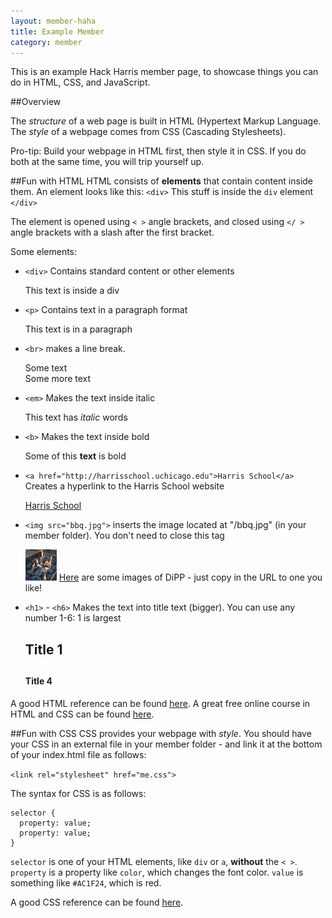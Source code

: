 ```yaml
---
layout: member-haha
title: Example Member
category: member
---
```


This is an example Hack Harris member page, to showcase things you can do in HTML, CSS, and JavaScript.


##Overview

The *structure* of a web page is built in HTML (Hypertext Markup Language. The *style* of a webpage comes from CSS (Cascading Stylesheets). 

Pro-tip: Build your webpage in HTML first, then style it in CSS. If you do both at the same time, you will trip yourself up. 


##Fun with HTML
HTML consists of **elements** that contain content inside them. An element looks like this:
`<div>`
    This stuff is inside the `div` element
`</div>`

The element is opened using `< >` angle brackets, and closed using `</ >` angle brackets with a slash after the first bracket.

Some elements:

* `<div>` Contains standard content or other elements
    
    <div>This text is inside a div</div>

* `<p>` Contains text in a paragraph format
    
    <p>This text is in a paragraph</p>

* `<br>` makes a line break.

    Some text
    <br>
    Some more text

* `<em>` Makes the text inside italic

    This text has <em>italic</em> words

* `<b>` Makes the text inside bold

    Some of this <b>text</b> is bold

* `<a href="http://harrisschool.uchicago.edu">Harris School</a>` Creates a hyperlink to the Harris School website

    <a href="http://harrisschool.uchicago.edu">Harris School</a>

* `<img src="bbq.jpg">` inserts the image located at "/bbq.jpg" (in your member folder). You don't need to close this tag

    <img src="bbq.jpg" height="50px" width="50px">
    <a href="https://drive.google.com/folderview?id=0B67xyTocshK8WFV2WlNhQnFyX1E&usp=sharing">Here</a> are some images of DiPP - just copy in the URL to one you like!

* `<h1>` - `<h6>` Makes the text into title text (bigger). You can use any number 1-6: 1 is largest

    <h2>Title 1<h2>
    <h4>Title 4</h4>


A good HTML reference can be found <a href="http://www.w3schools.com/html/">here</a>.
A great free online course in HTML and CSS can be found <a href="http://www.codecademy.com/tracks/web">here</a>.

##Fun with CSS
CSS provides your webpage with *style*. You should have your CSS in an external file in your member folder - and link it at the bottom of your index.html file as follows:

`<link rel="stylesheet" href="me.css">`

The syntax for CSS is as follows:

```
selector {
  property: value;
  property: value;
}
```

`selector` is one of your HTML elements, like `div` or `a`, **without** the `< >`. `property` is a property like `color`, which changes the font color. `value` is something like `#AC1F24`, which is red.

A good CSS reference can be found <a href="http://www.w3schools.com/cssref/">here</a>.


<!-- this is a comment: it won't be shown -->

<!-- the following incorporates an external stylesheet 
that is located at http://ucdipp.org/members/example/me.css-->
<link rel="stylesheet" href="me.css">

<!-- the following incorporates external JavaScript code
that is located at http://ucdipp.org/members/example/me.js-->
<script src="me.js"></script>
